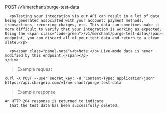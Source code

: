<div class="method-area">
  <div class="method-copy">
    <div class="method-copy-padding">
      <p><span class="api-operation">POST</span> <span class="code-green">/v1/merchant/purge-test-data</span></p>

      <p>Testing your integration via our API can result in a lot of data being generated associated with your account: payment methods, transactions, recurring charges, etc. This data can sometimes make it more difficult to verify that your integration is working as expected. Using the <span class="code-green">/v1/merchant/purge-test-data</span> endpoint, you can discard all of your test data and return to a clean slate.</p>

      <p><span class="panel-note"><b>Note:</b> Live-mode data is never modified by this endpoint.</span></p>
    </div>
  </div>
  <blockquote>Example request</blockquote>
  <pre><code>curl -X POST --user secret_key: -H "Content-Type: application/json" https://api.chargeio.com/v1/merchant/purge-test-data</code></pre>

  <blockquote>Example response</blockquote>
  <pre><code>An HTTP 204 response is returned to indicate
  that the test data has been successfully deleted.</code></pre>
</div>
